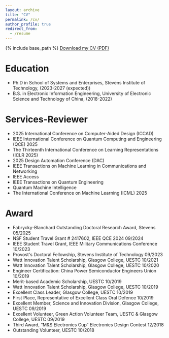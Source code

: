 ```yaml
---
layout: archive
title: "CV"
permalink: /cv/
author_profile: true
redirect_from:
  - /resume
---
```


{% include base_path %}
[Download my CV (PDF)](https://github.com/Yifengml/Yifengqml/blob/master/files/cv2.pdf)

Education
======
* Ph.D in School of Systems and Enterprises, Stevens Institute of Technology, (2023-2027 (expected))
* B.S. in Electronic Information Engineering, University of Electronic Science and Technology of China, (2018-2022)
  
Services-Reviewer
======
* 2025 International Conference on Computer-Aided Design (ICCAD)
* IEEE International Conference on Quantum Computing and Engineering (QCE) 2025
* The Thirteenth International Conference on Learning Representations (ICLR 2025)
* 2025 Design Automation Conference (DAC)
* IEEE Transactions on Machine Learning in Communications and Networking
* IEEE Access
* IEEE Transactions on Quantum Engineering
* Quantum Machine Intelligence
* The International Conference on Machine Learning (ICML) 2025
  
Award
======
* Fabrycky-Blanchard Outstanding Doctoral Research Award, Stevens                     05/2025
* NSF Student Travel Grant # 2417602, IEEE QCE 2024                                   09/2024
* IEEE Student Travel Grant, IEEE Military Communications Conference                  10/2023
* Provost's Doctoral Fellowship, Stevens Institute of Technology                      09/2023
* Watt Innovation Talent Scholarship, Glasgow College, UESTC                          10/2021
* Watt Innovation Talent Scholarship, Glasgow College, UESTC                          10/2020
* Engineer Certification: China Power Semiconductor Engineers Union                   10/2019                              
* Merit-based Academic Scholarship, UESTC                                             10/2019
* Watt Innovation Talent Scholarship, Glasgow College, UESTC                          10/2019
* Excellent Class Leader, Glasgow College, UESTC                                      10/2019
* First Place, Representative of Excellent Class Oral Defence                         10/2019
* Excellent Member, Science and Innovation Division, Glasgow College, UESTC           09/2019
* Excellent Volunteer, Green Action Volunteer Team, UESTC & Glasgow College, UESTC    09/2019
* Third Award, “M&S Electronics Cup” Electronics Design Contest                       12/2018
* Outstanding Volunteer, UESTC                                                        10/2018
